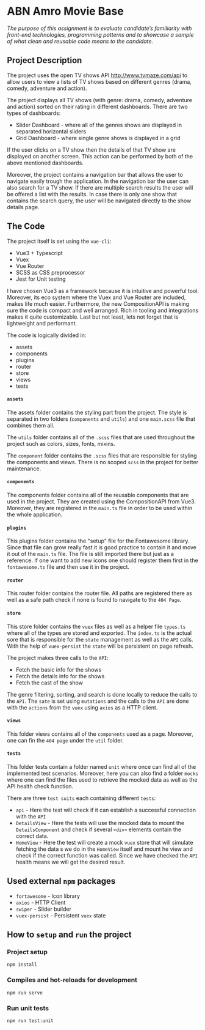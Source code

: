 # ABN Amro Movie Base

_The purpose of this assignment is to evaluate candidate’s familiarity with front-end technologies, programming patterns and to showcase a sample of what clean and reusable code means to the candidate._

## Project Description

The project uses the open TV shows API http://www.tvmaze.com/api to allow users to view a lists of TV shows based on different genres (drama, comedy, adventure and action).

The project displays all TV shows (with genre: drama, comedy, adventure and action) sorted on their rating in different dashboards. There are two types of dashboards:

- Slider Dashboard - where all of the genres shows are displayed in separated horizontal sliders
- Grid Dashboard - where single genre shows is displayed in a grid

If the user clicks on a TV show then the details of that TV show are displayed on another screen. This action can be performed by both of the above mentioned dashboards.

Moreover, the project contains a navigation bar that allows the user to navigate easily trough the application. In the navigation bar the user can also search for a TV show. If there are multiple search results the user will be offered a list with the results. In case there is only one show that contains the search query, the user will be navigated directly to the show details page.

## The Code

The project itself is set using the `vue-cli`:

- Vue3 + Typescript
- Vuex
- Vue Router
- SCSS as CSS preprocessor
- Jest for Unit testing

I have chosen Vue3 as a framework because it is intuitive and powerful tool. Moreover, its eco system where the Vuex and Vue Router are included, makes life much easier. Furthermore, the new CompositionAPI is making sure the code is compact and well arranged. Rich in tooling and integrations makes it quite customizable. Last but not least, lets not forget that is lightweight and performant.

The code is logically divided in:

- assets
- components
- plugins
- router
- store
- views
- tests

#### `assets`

The assets folder contains the styling part from the project. The style is separated in two folders (`components` and `utils`) and one `main.scss` file that combines them all.

The `utils` folder contains all of the `.scss` files that are used throughout the project such as colors, sizes, fonts, mixins.

The `component` folder contains the `.scss` files that are responsible for styling the components and views. There is no scoped `scss` in the project for better maintenance.

#### `components`

The components folder contains all of the reusable components that are used in the project. They are created using the CompositionAPI from Vue3. Moreover, they are registered in the `main.ts` file in order to be used within the whole application.

#### `plugins`

This plugins folder contains the "setup" file for the Fontawesome library. Since that file can grow really fast it is good practice to contain it and move it out of the `main.ts` file. The file is still imported there but just as a reference. If one want to add new icons one should register them first in the `fontawesome.ts` file and then use it in the project.

#### `router`

This router folder contains the router file. All paths are registered there as well as a safe path check if none is found to navigate to the `404 Page`.

#### `store`

This store folder contains the `vuex` files as well as a helper file `types.ts` where all of the types are stored and exported. The `index.ts` is the actual sore that is responsible for the `state` management as well as the `API` calls. With the help of `vuex-persist` the `state` will be persistent on page refresh.

The project makes three calls to the `API`:

- Fetch the basic info for the shows
- Fetch the details info for the shows
- Fetch the cast of the show

The genre filtering, sorting, and search is done locally to reduce the calls to the `API`. The `sate` is set using `mutations` and the calls to the `API` are done with the `actions` from the `vuex` using `axios` as a HTTP client.

#### `views`

This folder views contains all of the `components` used as a page. Moreover, one can fin the `404 page` under the `util` folder.

#### `tests`

This folder tests contain a folder named `unit` where once can find all of the implemented test scenarios. Moreover, here you can also find a folder `mocks` where one can find the files used to retrieve the mocked data as well as the API health check function.

There are three `test suits` each containing different `tests`:

- `api` - Here the test will check if it can establish a successful connection with the `API`
- `DetailsView` - Here the tests will use the mocked data to mount the `DetailsComponent` and check if several `<div>` elements contain the correct data.
- `HomeView` - Here the test will create a mock `vuex` store that will simulate fetching the data s we do in the `HomeView` itself and mount he view and check if the correct function was called. Since we have checked the `API` health means we will get the desired result.

## Used external `npm` packages

- `fortawesome` - Icon library
- `axios` - HTTP Client
- `swiper` - Slider builder
- `vuex-persist` - Persistent `vuex` state

## How to `setup` and `run` the project

### Project setup

```
npm install
```

### Compiles and hot-reloads for development

```
npm run serve
```

### Run unit tests

```
npm run test:unit
```
